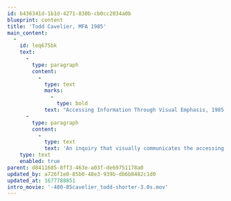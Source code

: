 ```yaml
---
id: b436341d-1b1d-4271-830b-cb0cc2034a0b
blueprint: content
title: 'Todd Cavelier, MFA 1985'
main_content:
  -
    id: leq675bk
    text:
      -
        type: paragraph
        content:
          -
            type: text
            marks:
              -
                type: bold
            text: "Accessing Information Through Visual Emphasis, 1985.\_"
      -
        type: paragraph
        content:
          -
            type: text
            text: 'An inquiry that visually communicates the accessing of information through visual emphasis (framing, grouping, contrasting, intensifying, bridging, composing, selecting, pointing, channeling, etc.).'
    type: text
    enabled: true
parent: d8411685-8ff3-463e-a03f-de69751178a0
updated_by: a726f1e0-85b0-48e3-939b-db6b8482c1d0
updated_at: 1677788851
intro_movie: '-480-85cavelier_todd-shorter-3.0s.mov'
---
```

